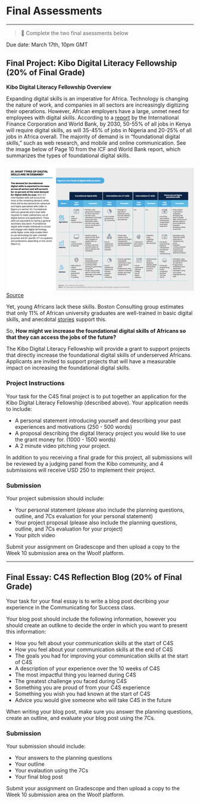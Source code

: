 # Final Assessments

---

> 📝 Complete the two final asessments below

Due date: March 17th, 10pm GMT

## Final Project: Kibo Digital Literacy Fellowship (20% of Final Grade)

**Kibo Digital Literacy Fellowship Overview**

Expanding digital skills is an imperative for Africa. Technology is changing the nature of work, and companies in all sectors are increasingly digitizing their operations. However, African employers have a large, unmet need for employees with digital skills. According to a [report](https://www.ifc.org/wps/wcm/connect/b5ad161e-a2e2-4010-86f2-54717e68b239/Demand+for+Digital+Skills+in+Sub-Saharan+Africa_web.pdf?MOD=AJPERES&CVID=nEldzv7) by the International Finance Corporation and World Bank, by 2030, 50-55% of all jobs in Kenya will require digital skills, as will 35-45% of jobs in Nigeria and 20-25% of all jobs in Africa overall. The majority of demand is in “foundational digital skills,” such as web research, and mobile and online communication. See the image below of Page 10 from the ICF and World Bank report, which summarizes the types of foundational digital skills.

![skills](./Page10.png)
[Source](https://www.ifc.org/wps/wcm/connect/b5ad161e-a2e2-4010-86f2-54717e68b239/Demand+for+Digital+Skills+in+Sub-Saharan+Africa_web.pdf?MOD=AJPERES&CVID=nEldzv7)

Yet, young Africans lack these skills. Boston Consulting group estimates that only 11% of African university graduates are well-trained in basic digital skills, and anecdotal [stories](https://twitter.com/ChetoManji/status/1409153757036826628) support this. 

So, **How might we increase the foundational digital skills of Africans so that they can access the jobs of the future?**

The Kibo Digital Literacy Fellowship will provide a grant to support projects that directly increase the foundational digital skills of underserved Africans. Applicants are invited to support projects that will have a measurable impact on increasing the foundational digital skills. 

### Project Instructions

Your task for the C4S final project is to put together an application for the Kibo Digital Literacy Fellowship (described above). Your application needs to include:

- A personal statement introducing yourself and describing your past experiences and motivations (250 - 500 words)
- A proposal describing the digital literacy project you would like to use the grant money for. (1000 - 1500 words)
- A 2 minute video pitching your project.

In addition to you receiving a final grade for this project, all submissions will be reviewed by a judging panel from the Kibo community, and 4 submissions will receive USD 250 to implement their project.

### Submission

Your project submission should include:

- Your personal statement (please also include the planning questions, outline, and 7Cs evaluation for your personal statement)
- Your project proposal (please also include the planning questions, outline, and 7Cs evaluation for your project)
- Your pitch video

Submit your assignment on Gradescope and then upload a copy to the Week 10 submission area on the Woolf platform.

---

## Final Essay: C4S Reflection Blog (20% of Final Grade)

Your task for your final essay is to write a blog post decribing your experience in the Communicating for Success class.

Your blog post should include the following information, however you should create an outlkne to decide the order in which you want to present this information:

- How you felt about your communication skills at the start of C4S
- How you feel about your communication skills at the end of C4S
- The goals you had for improving your communication skills at the start of C4S
- A description of your experience over the 10 weeks of C4S
- The most impactful thing you learned during C4S
- The greatest challenge you faced during C4S
- Something you are proud of from your C4S experience
- Something you wish you had known at the start of C4S
- Advice you would give someone who will take C4S in the future

When writing your blog post, make sure you answer the planning questions, create an outline, and evaluate your blog post using the 7Cs.

### Submission

Your submission should include:
- Your answers to the planning questions
- Your outline
- Your evalaution using the 7Cs
- Your final blog post

Submit your assignment on Gradescope and then upload a copy to the Week 10 submission area on the Woolf platform.
